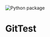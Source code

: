 ![Python package](https://github.com/erwinkragt/GitTest/workflows/Python%20package/badge.svg)

# GitTest
